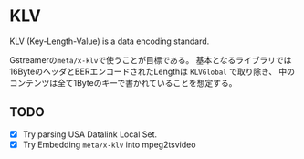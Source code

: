 # KLV

KLV (Key-Length-Value) is a data encoding standard.

Gstreamerの`meta/x-klv`で使うことが目標である。
基本となるライブラリでは16ByteのヘッダとBERエンコードされたLengthは `KLVGlobal` で取り除き、
中のコンテンツは全て1Byteのキーで書かれていることを想定する。

## TODO

- [x] Try parsing USA Datalink Local Set.
- [x] Try Embedding `meta/x-klv` into mpeg2tsvideo
